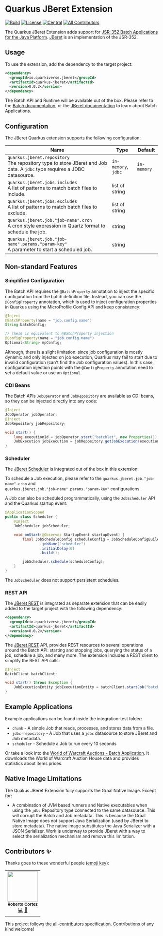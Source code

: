# Quarkus JBeret Extension
<!-- ALL-CONTRIBUTORS-BADGE:START - Do not remove or modify this section -->
[![Build](https://github.com/quarkiverse/quarkiverse-jberet/workflows/Build/badge.svg?branch=master)](https://github.com/quarkiverse/quarkiverse-jberet/actions?query=workflow%3ABuild)
[![License](https://img.shields.io/github/license/quarkiverse/quarkiverse-jberet.svg)](http://www.apache.org/licenses/LICENSE-2.0)
[![Central](https://img.shields.io/maven-central/v/io.quarkiverse.jberet/quarkus-jberet-parent?color=green)](https://search.maven.org/search?q=a:quarkus-jberet-parent)
[![All Contributors](https://img.shields.io/badge/all_contributors-1-green.svg)](#contributors-)
<!-- ALL-CONTRIBUTORS-BADGE:END -->

The Quarkus JBeret Extension adds support for 
[JSR-352 Batch Applications for the Java Platform](https://jcp.org/en/jsr/detail?id=352). 
[JBeret](https://github.com/jberet) is an implementation of the JSR-352.

## Usage

To use the extension, add the dependency to the target project:

```xml
<dependency>
  <groupId>io.quarkiverse.jberet</groupId>
  <artifactId>quarkus-jberet</artifactId>
  <version>0.0.2</version>
</dependency>
```

The Batch API and Runtime will be available out of the box. Please refer to the 
[Batch documentation](https://jcp.org/en/jsr/detail?id=352), or the 
[JBeret documentation](https://jberet.gitbooks.io/jberet-user-guide/content/) to learn about Batch Applications.  

## Configuration

The JBeret Quarkus extension supports the following configuration:

 | Name  | Type  | Default  |
 |---|---|---|
 | `quarkus.jberet.repository`<br>The repository type to store JBeret and Job data. A `jdbc` type requires a JDBC datasource. | `in-memory`, `jdbc`  | `in-memory` |
 | `quarkus.jberet.jobs.includes`<br>A list of patterns to match batch files to include.  | list of string  | |
 | `quarkus.jberet.jobs.excludes`<br>A list of patterns to match batch files to exclude. | list of string  | |
 | `quarkus.jberet.job."job-name".cron`<br>A cron style expression in Quartz format to schedule the job. | string  | |
 | `quarkus.jberet.job."job-name".params."param-key"`<br>A parameter to start a scheduled job. | string  | |
 
## Non-standard Features

### Simplified Configuration

The Batch API requires the `@BatchProperty` annotation to inject the specific configuration from the batch definition 
file. Instead, you can use the `@ConfigProperty` annotation, which is used to inject configuration properties in 
Quarkus using the MicroProfile Config API and keep consistency:

```java
@Inject
@BatchProperty(name = "job.config.name")
String batchConfig;

// These is equivalent to @BatchProperty injection
@ConfigProperty(name = "job.config.name")
Optional<String> mpConfig;
```

Although, there is a slight limitation: since job configuration is mostly dynamic and only injected on job execution, 
Quarkus may fail to start due to invalid configuration (can't find the Job configuration values). In this case, 
configuration injection points with the `@ConfigProperty` annotation need to set a default value or use an `Optional`.     

### CDI Beans

The Batch APIs `JobOperator` and `JobRepository` are available as CDI beans, so they can be injected directly into any 
code:

```java
@Inject
JobOperator jobOperator;
@Inject
JobRepository jobRepository;

void start() {
    long executionId = jobOperator.start("batchlet", new Properties());
    JobExecution jobExecution = jobRepository.getJobExecution(executionId);
}
```

### Scheduler

The [JBeret Scheduler](https://github.com/jberet/jberet-schedule) is integrated out of the box in this extension. 

To schedule a Job execution, please refer to the `quarkus.jberet.job."job-name".cron` and  
`quarkus.jberet.job."job-name".params."param-key"` configurations.

A Job can also be scheduled programmatically, using the `JobScheduler` API and the Quarkus startup event:

```java
@ApplicationScoped
public class Scheduler {
    @Inject
    JobScheduler jobScheduler;

    void onStart(@Observes StartupEvent startupEvent) {
        final JobScheduleConfig scheduleConfig = JobScheduleConfigBuilder.newInstance()
                .jobName("scheduler")
                .initialDelay(0)
                .build();

        jobScheduler.schedule(scheduleConfig);
    }
}
```

The `JobScheduler` does not support persistent schedules. 

### REST API

The [JBeret REST](https://github.com/jberet/jberet-rest) is integrated as separate extension that can be easily added 
to the target project with the following dependency:

```xml
<dependency>
  <groupId>io.quarkiverse.jberet</groupId>
  <artifactId>quarkus-jberet</artifactId>
  <version>0.0.2</version>
</dependency>
```

The [JBeret REST](https://github.com/jberet/jberet-rest) API, provides REST resources to several operations around the 
Batch API: starting and stopping jobs, querying the status of a job, schedule a job, and many more. The extension 
includes a REST client to simplify the REST API calls:

```java
@Inject
BatchClient batchClient;

void start() throws Exception {
    JobExecutionEntity jobExecutionEntity = batchClient.startJob("batchlet", new Properties());
}
```
 
## Example Applications

Example applications can be found inside the integration-test folder:

* `chunk` - A simple Job that reads, processes, and stores data from a file.
* `jdbc-repository` - A Job that uses a `jdbc` datasource to store JBeret and Job metadata.
* `scheduler` - Schedule a Job to run every 10 seconds 

Or take a look into the [World of Warcraft Auctions - Batch Application](https://github.com/radcortez/wow-auctions). It 
downloads the World of Warcraft Auction House data and provides statistics about items prices.

## Native Image Limitations

The Quakus JBeret Extension fully supports the Graal Native Image. Except for:

* A combination of JVM based runners and Native executables when using the `jdbc` Repository type connected to the same 
datasource. This will corrupt the Batch and Job metadata. This is because the Graal Native Image does not support Java 
Serialization (used by JBeret to store metadata). The native image substitutes the Java Serializer with a JSON 
Serializer. Work is underway to provide JBeret with a way to select the serialization mechanism and remove this limitation.  

## Contributors ✨

Thanks goes to these wonderful people ([emoji key](https://allcontributors.org/docs/en/emoji-key)):

<!-- ALL-CONTRIBUTORS-LIST:START - Do not remove or modify this section -->
<!-- prettier-ignore-start -->
<!-- markdownlint-disable -->
<table>
  <tr>
    <td align="center"><a href="http://www.radcortez.com"><img src="https://avatars1.githubusercontent.com/u/5796305?v=4" width="100px;" alt=""/><br /><sub><b>Roberto Cortez</b></sub></a><br /><a href="https://github.com/quarkiverse/quarkiverse-jberet/commits?author=radcortez" title="Code">💻</a> <a href="#maintenance-radcortez" title="Maintenance">🚧</a></td>
  </tr>
</table>

<!-- markdownlint-enable -->
<!-- prettier-ignore-end -->
<!-- ALL-CONTRIBUTORS-LIST:END -->

This project follows the [all-contributors](https://github.com/all-contributors/all-contributors) specification. Contributions of any kind welcome!
